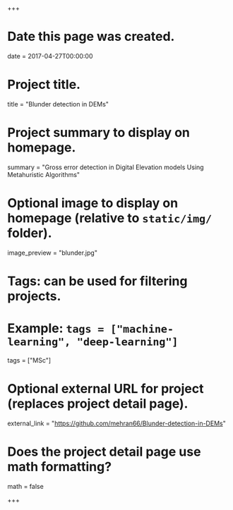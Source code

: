 +++
# Date this page was created.
date = 2017-04-27T00:00:00

# Project title.
title = "Blunder detection in DEMs"

# Project summary to display on homepage.
summary = "Gross error detection in Digital Elevation models Using Metahuristic Algorithms"

# Optional image to display on homepage (relative to `static/img/` folder).
image_preview = "blunder.jpg"

# Tags: can be used for filtering projects.
# Example: `tags = ["machine-learning", "deep-learning"]`
tags = ["MSc"]

# Optional external URL for project (replaces project detail page).
external_link = "https://github.com/mehran66/Blunder-detection-in-DEMs"

# Does the project detail page use math formatting?
math = false

+++

